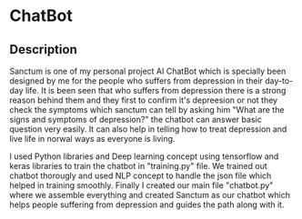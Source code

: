 # ChatBot
## Description

Sanctum is one of my personal project AI ChatBot which is specially been designed by me for the people who suffers from depression in their day-to-day life. It is been seen that who suffers from depression there is a strong reason behind them and they first to confirm it's depreesion or not they check the symptoms which sanctum can tell by asking him "What are the signs and symptoms of depression?" the chatbot can answer basic question very easily. It can also help in telling how to treat depression and live life in norwal ways as everyone is living. 

I used Python libraries and Deep learning concept using tensorflow and keras libraries to train the chatbot in "training.py" file. We trained out chatbot thorougly and used NLP concept to handle the json file which helped in training smoothly. Finally I created our main file "chatbot.py" where we assemble everything and created Sanctum as our chatbot which helps people suffering from depression and guides the path along with it.
